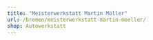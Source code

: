 ```yaml
---
title: "Meisterwerkstatt Martin Möller"
url: /bremen/meisterwerkstatt-martin-moeller/
shop: Autowerkstatt
---
```

